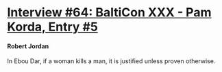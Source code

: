 # [Interview #64: BaltiCon XXX - Pam Korda, Entry #5](https://www.theoryland.com/intvmain.php?i=64#5)

#### Robert Jordan

In Ebou Dar, if a woman kills a man, it is justified unless proven otherwise.

